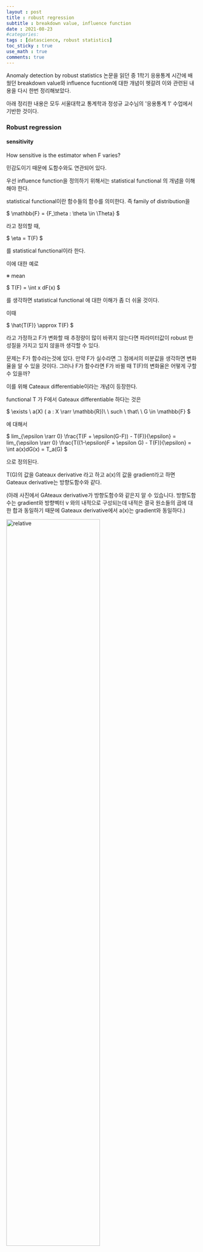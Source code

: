 ```yaml
---
layout : post
title : robust regression
subtitle : breakdown value, influence function
date : 2021-08-23
#categories:
tags : [datascience, robust statistics]
toc_sticky : true
use_math : true
comments: true
---
```


 Anomaly detection by robust statistics 논문을 읽던 중 1학기 응용통계 시간에 배웠던 breakdown value와 influence fucntion에 대한 개념이 헷갈려 이와 관련된 내용을 다시 한번 정리해보았다.

아래 정리한 내용은 모두 서울대학교 통계학과 정성규 교수님의 '응용통계 1' 수업에서 기반한 것이다.



### Robust regression



#### sensitivity

How sensitive is the estimator when F varies?



민감도이기 때문에 도함수와도 연관되어 있다.

우선 influence function을 정의하기 위해서는 statistical functional 의 개념을 이해해야 한다.

statistical functional이란 함수들의 함수를 의미한다. 즉 family of distribution을 

$
\mathbb{F} = \{F_\theta : \theta \in \Theta\}
$

라고 정의할 때,

$
\eta = T(F)
$

를 statistical functional이라 한다.



이에 대한 예로

※ mean

$
T(F) = \int x dF(x)
$

를 생각하면 statistical functional 에 대한 이해가 좀 더 쉬울 것이다.

이때

$
\hat{T(F)} \approx T(F)
$

라고 가정하고 F가 변화할 때 추정량이 많이 바뀌지 않는다면 파라미터값이 robust 한 성질을 가지고 있지 않을까 생각할 수 있다.

문제는 F가 함수라는것에 있다. 만약 F가 실수라면 그 점에서의 미분값을 생각하면 변화율을 알 수 있을 것이다. 그러나 F가 함수라면 F가 바뀔 때 T(F)의 변화율은 어떻게 구할 수 있을까?



이를 위해 Cateaux differentiable이라는 개념이 등장한다.

functional T 가 F에서 Gateaux differentiable 하다는 것은 

$
\exists \ a(X) ( a : X \rarr \mathbb{R})\ \ such \ that\ \ G \in \mathbb{F}
$

에 대해서

$
lim_{\epsilon \rarr 0} \frac{T(F + \epsilon(G-F)) - T(F)}{\epsilon} = lim_{\epsilon \rarr 0} \frac{T((1-\epsilon)F + \epsilon G) - T(F)}{\epsilon} = \int a(x)dG(x) = T_a(G)
$

으로 정의된다. 

T(G)의 값을 Gateaux derivative 라고 하고 a(x)의 값을 gradient라고 하면 Gateaux derivative는 방향도함수와 같다. 

(아래 사진에서 GAteaux derivative가 방향도함수와 같은지 알 수 있습니다. 방향도함수는 gradient와 방향벡터 v 와의 내적으로 구성되는데 내적은 결국 원소들의 곱에 대한 합과 동일하기 때문에 Gateaux derivative에서 a(x)는 gradient와 동일하다.)

<img src='{{"/assets/img/robust2.jpg"| relative_url}}'  width="70%" height="70%" title="1" alt='relative'>



이제 influential function을 정의하기 위해 필요한 마지막 notation들을 정의한다

$
\delta_x(u) = \begin{cases} 0\ \  if \ \ u<x \\ 1 \ \ if \ \ u>x\end{cases}
$

여기서 델타는 point mass


$
F_{x \cdot \epsilon} = (1 - \epsilon)F + \epsilon \delta_x
$

이를 'perturbed F at X with fraction epsilon'



###### influence function 정의

CDF F에 대해 functional T가 존재하고 이때 

$
IF(x ; T,F) = lim_{\epsilon \rightarrow 0} \frac {T(F_{x \cdot \epsilon}) - T(F)}{\epsilon}
$

을 influence function이라 정의한다. 

이때

1. fluence function은 T에 대한 measure이다

2. 만약 T가 Gateaux differentiable이면 




   $
   \exists \ \ a(x) \ \ s.t. \ \ IF(x;T,F) = \int a(u)d\delta_x(u) = a(x)
   $
   이므로 결국 influence function은 gradient a(x)와 동일.



3. gross error sensitivity


   $
   r^*(T,F) = sup_x |IF(x;T,F)|
   $

4. 만약 


   $
   r^*(T,F) < \infty
   $

가 성립하면 functional T는 F에 대해 B-robutst 하다고 말한다. 

5. 3에서 언급한 gross error sensitivity 를 고려할 때 population breakdown point를 다음과 같이 정의한다

   $
   \epsilon^* = inf\{\epsilon : b(\epsilon) = \infty\} \\ where \ \  b(\epsilon) =sup_x|T(F) - T(F_{x \cdot \epsilon})|
   $


#### resistency

How many gross outliers to make the estimator garbage? ( ※ gross outlier? 특정 값이 무한대로 매우 큰 값)



###### breakdown point 정의

파라미터 추정량 

$
T_n = T_n(x_1, x_2, ... , x_n)
$

에 대해 이 추정량에 대한 breakdown point를 

"the largest fraction of gross outliers before T_n becomes arbitarily large" 라고 정의한다. 

이 정의에 따르면 평균의 경우, 평균을 이루는 원소 중에서 단 하나의 값만이라도 매우 커진다면 통계량이 크게 변화하기 때문에 breakdown point = 0 이라고 할 수 있다. 상대적으로 median의 경우는 breakdown point 가 크고 breakdown point 가 클수록 resistance가 크다고 말할 수 있다.

<img src='{{"/assets/img/robust1.jpg"| relative_url}}'  width="70%" height="70%" title="1" alt='relative'>


수식으로 breakdown point를 정의해보자.

$
let \ \ R_m(T_n ; x_1,...x_n) = Max_{i_1},...,{i_m} \{Sup_{y_1},...,{y_m} |T_n(z_1,...,z_n)\}
\\
where \ \ Z_j = \begin{cases} x_j & if \ \ j \notin \{i_k\}_{k=1} ^ m \\ y_k & if \ \  j = i_k \ for \ some \ k=1,2,...,m \end{cases}
$


즉 x 중에서 임의로 m 개를 골라서 매우 큰 y로 바꾸었을 때의 값이 R_m 이 되는 것이다.



이 때 breakdown pointf를 입실론이라 하면

$
\epsilon_n^* = \frac{1}{n} Max\{m;R_m(T_n;x_1,...,x_n) < \infty\}
$
 



